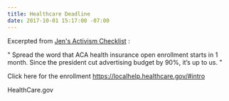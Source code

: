```yaml
---
title: Healthcare Deadline
date: 2017-10-01 15:17:00 -07:00
---
```


Excerpted from [Jen's Activism Checklist](https://jenniferhofmann.com/home/weekly-action-checklist-democrats-independents-republicans-conscience/) :

"   Spread the word that ACA health insurance open enrollment starts in 1 month. Since the president cut advertising budget by 90%, it’s up to us.   "

Click here for the enrollment https://localhelp.healthcare.gov/#intro

HealthCare.gov
